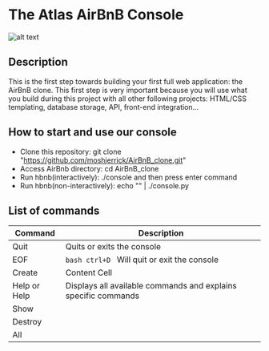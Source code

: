 # The Atlas AirBnB Console


![alt text](https://github.com/moshjerrick/atlas-AirBnB_clone/blob/main/Airbnb_Logo_Be%CC%81lo.svg.png)


## Description
This is the first step towards building your first full web application: the AirBnB clone. This first step is very important because you will use what you build during this project with all other following projects: HTML/CSS templating, database storage, API, front-end integration…



## How to start and use our console

* Clone this repository: git clone "https://github.com/moshjerrick/AirBnB_clone.git"
* Access AirBnb directory: cd AirBnB_clone    
* Run hbnb(interactively): ./console and then press enter command
* Run hbnb(non-interactively): echo "<command>" | ./console.py

## List of commands


| Command  | Description |
| ------------- | ------------- |
| Quit  | Quits or exits the console |
| EOF  |  ```bash ctrl+D ``` Will quit or exit the console |
| Create  | Content Cell  |
| Help or Help <command> |  Displays all available commands and explains specific commands |
| Show   |         |
| Destroy  |       |
| All  |      |
